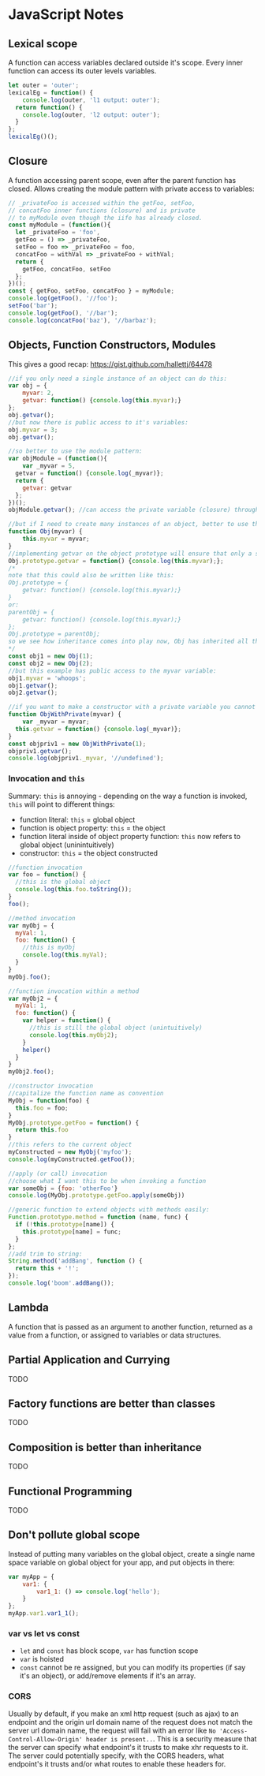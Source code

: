 # JavaScript Notes

## Lexical scope

A function can access variables declared outside it's scope. Every inner function can access its outer levels variables.

```javascript
let outer = 'outer';
lexicalEg = function() {
	console.log(outer, 'l1 output: outer');
  return function() {
  	console.log(outer, 'l2 output: outer');
  }
};
lexicalEg()();
```

## Closure

A function accessing parent scope, even after the parent function has closed. Allows creating the module pattern with private access to variables:

```javascript
// _privateFoo is accessed within the getFoo, setFoo,
// concatFoo inner functions (closure) and is private
// to myModule even though the iife has already closed.
const myModule = (function(){
  let _privateFoo = 'foo',
  getFoo = () => _privateFoo,
  setFoo = foo => _privateFoo = foo,
  concatFoo = withVal => _privateFoo + withVal;
  return {
    getFoo, concatFoo, setFoo
  };
})();
const { getFoo, setFoo, concatFoo } = myModule;
console.log(getFoo(), '//foo');
setFoo('bar');
console.log(getFoo(), '//bar');
console.log(concatFoo('baz'), '//barbaz');
```

## Objects, Function Constructors, Modules

This gives a good recap: https://gist.github.com/hallettj/64478

```javascript
//if you only need a single instance of an object can do this:
var obj = {
	myvar: 2,
	getvar: function() {console.log(this.myvar);}
};
obj.getvar();
//but now there is public access to it's variables:
obj.myvar = 3;
obj.getvar();

//so better to use the module pattern:
var objModule = (function(){
	var _myvar = 5,
  getvar = function() {console.log(_myvar)};
  return {
  	getvar: getvar
  };
})();
objModule.getvar(); //can access the private variable (closure) through public method

//but if I need to create many instances of an object, better to use the constructor in combination with prototype to save on memory:
function Obj(myvar) {
	this.myvar = myvar;
}
//implementing getvar on the object prototype will ensure that only a single instance of the getvar function is instantiated even with multiple instances of Obj - saving memory:
Obj.prototype.getvar = function() {console.log(this.myvar);};
/*
note that this could also be written like this:
Obj.prototype = {
	getvar: function() {console.log(this.myvar);}
}
or:
parentObj = {
	getvar: function() {console.log(this.myvar);}
};
Obj.prototype = parentObj;
so we see how inheritance comes into play now, Obj has inherited all the methods and variables from parentObj. It would also inherit the parentObj.prototype. Therefore Obj could potentially access a function defined on it's grandfather's prototype in this way. This proptotype bubbling is called delegation.
*/
const obj1 = new Obj(1);
const obj2 = new Obj(2);
//but this example has public access to the myvar variable:
obj1.myvar = 'whoops';
obj1.getvar();
obj2.getvar();

//if you want to make a constructor with a private variable you cannot use the prototype (because the prototype will not have access to the private variable) so will need to define the method within the constructor function also. I dont think it's worth it, because I am using the constructor to instantiate many objects - so memory usage will suffer - my trade off would be to use the prototype to save memory and allow public access to the variable.
function ObjWithPrivate(myvar) {
	var _myvar = myvar;
  this.getvar = function() {console.log(_myvar)};
}
const objpriv1 = new ObjWithPrivate(1);
objpriv1.getvar();
console.log(objpriv1._myvar, '//undefined');
```

### Invocation and `this`

Summary: `this` is annoying - depending on the way a function is invoked, `this` will point to different things:
* function literal: `this` = global object
* function is object property: `this` = the object
* function literal inside of object property function: `this` now refers to global object (uninintuitively)
* constructor: `this` = the object constructed

```javascript
//function invocation
var foo = function() {
  //this is the global object
  console.log(this.foo.toString());
}
foo();

//method invocation
var myObj = {
  myVal: 1,
  foo: function() {
    //this is myObj
    console.log(this.myVal);
  }
}
myObj.foo();

//function invocation within a method
var myObj2 = {
  myVal: 1,
  foo: function() {
    var helper = function() {
      //this is still the global object (unintuitively)
      console.log(this.myObj2);
    }
    helper()
  }
}
myObj2.foo();

//constructor invocation
//capitalize the function name as convention
MyObj = function(foo) {
  this.foo = foo;
}
MyObj.prototype.getFoo = function() {
  return this.foo
}
//this refers to the current object
myConstructed = new MyObj('myfoo');
console.log(myConstructed.getFoo());

//apply (or call) invocation
//choose what I want this to be when invoking a function
var someObj = {foo: 'otherFoo'}
console.log(MyObj.prototype.getFoo.apply(someObj))

//generic function to extend objects with methods easily:
Function.prototype.method = function (name, func) {
  if (!this.prototype[name]) {
    this.prototype[name] = func;
  }
};
//add trim to string:
String.method('addBang', function () {
  return this + '!';
});
console.log('boom'.addBang());
```

## Lambda

A function that is passed as an argument to another function, returned as a value from a function, or assigned to variables or data structures.

## Partial Application and Currying

TODO

## Factory functions are better than classes

TODO

## Composition is better than inheritance

TODO

## Functional Programming

TODO

## Don't pollute global scope

Instead of putting many variables on the global object, create a single name space variable on global object for your app, and put objects in there:

```javascript
var myApp = {
	var1: {
		var1_1: () => console.log('hello');
	}
};
myApp.var1.var1_1();
```

### var vs let vs const

* `let` and `const` has block scope, `var` has function scope
* `var` is hoisted
* `const` cannot be re assigned, but you can modify its properties (if say it's an object), or add/remove elements if it's an array.

### CORS

Usually by default, if you make an xml http request (such as ajax) to an endpoint and the origin url domain name of the request does not match the server url domain name, the request will fail with an error like `No 'Access-Control-Allow-Origin' header is present..`. This is a security measure that the server can specify what endpoint's it trusts to make xhr requests to it. The server could potentially specify, with the CORS headers, what endpoint's it trusts and/or what routes to enable these headers for.
